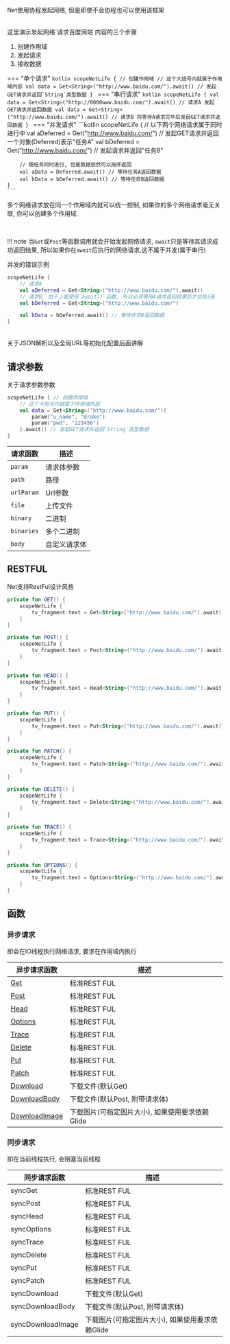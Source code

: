 Net使用协程发起网络, 但是即使不会协程也可以使用该框架

<br>
这里演示发起网络`请求百度网站`内容的三个步骤

1. 创建作用域
1. 发起请求
1. 接收数据

=== "单个请求"
    ```kotlin
    scopeNetLife { // 创建作用域
        // 这个大括号内就属于作用域内部
        val data = Get<String>("http://www.baidu.com/").await() // 发起GET请求并返回`String`类型数据
    }
    ```
=== "串行请求"
    ```kotlin
    scopeNetLife {
        val data = Get<String>("http://0000www.baidu.com/").await() // 请求A 发起GET请求并返回数据
        val data = Get<String>("http://www.baidu.com/").await() // 请求B 将等待A请求完毕后发起GET请求并返回数据
    }
    ```
=== "并发请求"
    ```kotlin
    scopeNetLife {
        // 以下两个网络请求属于同时进行中
        val aDeferred = Get<String>("http://www.baidu.com/") // 发起GET请求并返回一个对象(Deferred)表示"任务A"
        val bDeferred = Get<String>("http://www.baidu.com/") // 发起请求并返回"任务B"

        // 随任务同时进行, 但是数据依然可以按序返回
        val aData = Deferred.await() // 等待任务A返回数据
        val bData = bDeferred.await() // 等待任务B返回数据
    }
    ```

多个网络请求放在同一个作用域内就可以统一控制, 如果你的多个网络请求毫无关联, 你可以创建多个作用域.

<br>

!!! note
    当`Get`或`Post`等函数调用就会开始发起网络请求, `await`只是等待其请求成功返回结果, 所以如果你在`await`后执行的网络请求,这不属于并发(属于串行)

并发的错误示例
```kotlin hl_lines="3"
scopeNetLife {
    // 请求A
    val aDeferred = Get<String>("http://www.baidu.com/").await()
    // 请求B, 由于上面使用`await()`函数, 所以必须等待A请求返回结果后才会执行B
    val bDeferred = Get<String>("http://www.baidu.com/")

    val bData = bDeferred.await() // 等待任务B返回数据
}
```


<br>
关于JSON解析以及全局URL等初始化配置后面讲解

## 请求参数
关于请求参数参数
```kotlin
scopeNetLife { // 创建作用域
    // 这个大括号内就属于作用域内部
    val data = Get<String>("http://www.baidu.com/"){
        param("u_name", "drake")
        param("pwd", "123456")
    }.await() // 发起GET请求并返回`String`类型数据
}
```

|请求函数|描述|
|-|-|
|`param`|请求体参数|
|`path`|路径|
|`urlParam`|Url参数|
|`file`|上传文件|
|`binary`|二进制|
|`binaries`|多个二进制|
|`body`|自定义请求体|


## RESTFUL
Net支持RestFul设计风格

```kotlin
private fun GET() {
    scopeNetLife {
        tv_fragment.text = Get<String>("http://www.baidu.com/").await()
    }
}

private fun POST() {
    scopeNetLife {
        tv_fragment.text = Post<String>("http://www.baidu.com/").await()
    }
}

private fun HEAD() {
    scopeNetLife {
        tv_fragment.text = Head<String>("http://www.baidu.com/").await()
    }
}

private fun PUT() {
    scopeNetLife {
        tv_fragment.text = Put<String>("http://www.baidu.com/").await()
    }
}

private fun PATCH() {
    scopeNetLife {
        tv_fragment.text = Patch<String>("http://www.baidu.com/").await()
    }
}

private fun DELETE() {
    scopeNetLife {
        tv_fragment.text = Delete<String>("http://www.baidu.com/").await()
    }
}

private fun TRACE() {
    scopeNetLife {
        tv_fragment.text = Trace<String>("http://www.baidu.com/").await()
    }
}

private fun OPTIONS() {
    scopeNetLife {
        tv_fragment.text = Options<String>("http://www.baidu.com/").await()
    }
}
```

## 函数

### 异步请求
即会在IO线程执行网络请求, 要求在作用域内执行

|异步请求函数|描述|
|-|-|
| [Get](api/net/com.drake.net/kotlinx.coroutines.-coroutine-scope/-get.md)|标准REST FUL|
| [Post](api/net/com.drake.net/kotlinx.coroutines.-coroutine-scope/-post.md)|标准REST FUL|
| [Head](api/net/com.drake.net/kotlinx.coroutines.-coroutine-scope/-head.md)|标准REST FUL|
| [Options](api/net/com.drake.net/kotlinx.coroutines.-coroutine-scope/-options.md)|标准REST FUL|
| [Trace](api/net/com.drake.net/kotlinx.coroutines.-coroutine-scope/-trace.md)|标准REST FUL|
| [Delete](api/net/com.drake.net/kotlinx.coroutines.-coroutine-scope/-delete.md)|标准REST FUL|
| [Put](api/net/com.drake.net/kotlinx.coroutines.-coroutine-scope/-put.md)|标准REST FUL|
| [Patch](api/net/com.drake.net/kotlinx.coroutines.-coroutine-scope/-patch.md)|标准REST FUL|
| [Download](api/net/com.drake.net/kotlinx.coroutines.-coroutine-scope/-download.md)|下载文件(默认Get)|
| [DownloadBody](api/net/com.drake.net/kotlinx.coroutines.-coroutine-scope/-download-body.md)|下载文件(默认Post, 附带请求体)|
| [DownloadImage](api/net/com.drake.net/kotlinx.coroutines.-coroutine-scope/-download-image.md)|下载图片(可指定图片大小), 如果使用要求依赖Glide|

### 同步请求

即在当前线程执行, 会阻塞当前线程

|同步请求函数|描述|
|-|-|
|syncGet|标准REST FUL|
|syncPost|标准REST FUL|
|syncHead|标准REST FUL|
|syncOptions|标准REST FUL|
|syncTrace|标准REST FUL|
|syncDelete|标准REST FUL|
|syncPut|标准REST FUL|
|syncPatch|标准REST FUL|
|syncDownload|下载文件(默认Get)|
|syncDownloadBody|下载文件(默认Post, 附带请求体)|
|syncDownloadImage|下载图片(可指定图片大小), 如果使用要求依赖Glide|